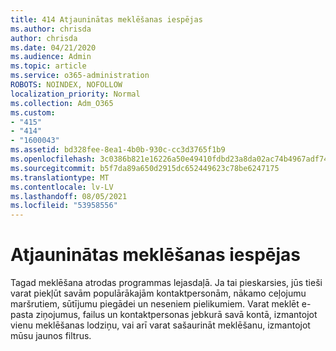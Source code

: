 ```yaml
---
title: 414 Atjauninātas meklēšanas iespējas
ms.author: chrisda
author: chrisda
ms.date: 04/21/2020
ms.audience: Admin
ms.topic: article
ms.service: o365-administration
ROBOTS: NOINDEX, NOFOLLOW
localization_priority: Normal
ms.collection: Adm_O365
ms.custom:
- "415"
- "414"
- "1600043"
ms.assetid: bd328fee-8ea1-4b0b-930c-cc3d3765f1b9
ms.openlocfilehash: 3c0386b821e16226a50e49410fdbd23a8da02ac74b4967adf7409f93c49d8068
ms.sourcegitcommit: b5f7da89a650d2915dc652449623c78be6247175
ms.translationtype: MT
ms.contentlocale: lv-LV
ms.lasthandoff: 08/05/2021
ms.locfileid: "53958556"
---
```

# <a name="search-experience-updated"></a>Atjauninātas meklēšanas iespējas

Tagad meklēšana atrodas programmas lejasdaļā. Ja tai pieskarsies, jūs tieši varat piekļūt savām populārākajām kontaktpersonām, nākamo ceļojumu maršrutiem, sūtījumu piegādei un neseniem pielikumiem. Varat meklēt e-pasta ziņojumus, failus un kontaktpersonas jebkurā savā kontā, izmantojot vienu meklēšanas lodziņu, vai arī varat sašaurināt meklēšanu, izmantojot mūsu jaunos filtrus.
